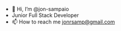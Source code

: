- 👋 Hi, I’m @jon-sampaio
- Junior Full Stack Developer
- 📫 How to reach me
  jonrsamp@gmail.com

<!---
jon-sampaio/jon-sampaio is a ✨ special ✨ repository because its `README.md` (this file) appears on your GitHub profile.
You can click the Preview link to take a look at your changes.
--->

